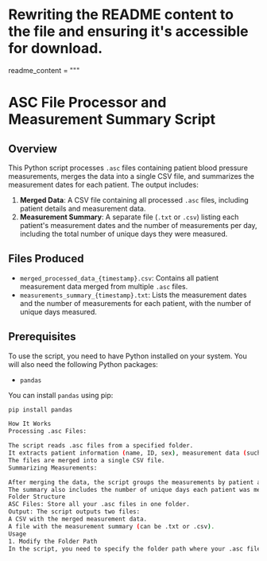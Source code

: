# Rewriting the README content to the file and ensuring it's accessible for download.

readme_content = """
# ASC File Processor and Measurement Summary Script

## Overview

This Python script processes `.asc` files containing patient blood pressure measurements, merges the data into a single CSV file, and summarizes the measurement dates for each patient. The output includes:

1. **Merged Data**: A CSV file containing all processed `.asc` files, including patient details and measurement data.
2. **Measurement Summary**: A separate file (`.txt` or `.csv`) listing each patient's measurement dates and the number of measurements per day, including the total number of unique days they were measured.

## Files Produced
- `merged_processed_data_{timestamp}.csv`: Contains all patient measurement data merged from multiple `.asc` files.
- `measurements_summary_{timestamp}.txt`: Lists the measurement dates and the number of measurements for each patient, with the number of unique days measured.

## Prerequisites

To use the script, you need to have Python installed on your system. You will also need the following Python packages:
- `pandas`

You can install `pandas` using pip:

```bash
pip install pandas

How It Works
Processing .asc Files:

The script reads .asc files from a specified folder.
It extracts patient information (name, ID, sex), measurement data (such as systolic, diastolic pressure), and assigns a collection stage (e.g., Edited Awake BP).
The files are merged into a single CSV file.
Summarizing Measurements:

After merging the data, the script groups the measurements by patient and date, calculating the number of measurements per day.
The summary also includes the number of unique days each patient was measured.
Folder Structure
ASC Files: Store all your .asc files in one folder.
Output: The script outputs two files:
A CSV with the merged measurement data.
A file with the measurement summary (can be .txt or .csv).
Usage
1. Modify the Folder Path
In the script, you need to specify the folder path where your .asc files are stored. Replace the path in the folder_path variable:

